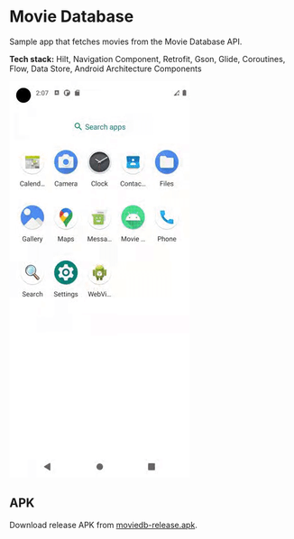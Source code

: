 # Movie Database

Sample app that fetches movies from the Movie Database API.

**Tech stack:** Hilt, Navigation Component, Retrofit, Gson, Glide, Coroutines, Flow, Data Store, Android Architecture Components

![Phone](video.gif)

## APK

Download release APK from [moviedb-release.apk](moviedb-release.apk).
